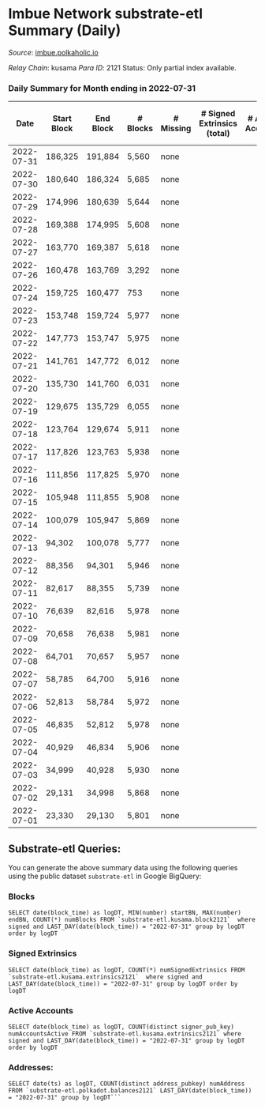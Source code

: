 # Imbue Network substrate-etl Summary (Daily)

_Source_: [imbue.polkaholic.io](https://imbue.polkaholic.io)

*Relay Chain*: kusama
*Para ID*: 2121
Status: Only partial index available.


### Daily Summary for Month ending in 2022-07-31


| Date | Start Block | End Block | # Blocks | # Missing | # Signed Extrinsics (total) | # Active Accounts | # Addresses with Balances | # Events | # Transfers | # XCM Transfers In | # XCM Transfers Out |
| ---- | ----------- | --------- | -------- | --------- | --------------------------- | ----------------- | ------------------------- | -------- | ----------- | ------------------ | ------------------- |
| 2022-07-31 | 186,325 | 191,884 | 5,560 | none |  |  | 4 | 11,123 |   |   |   |
| 2022-07-30 | 180,640 | 186,324 | 5,685 | none |  |  | 4 | 11,373 |   |   |   |
| 2022-07-29 | 174,996 | 180,639 | 5,644 | none |  |  | 4 | 11,291 |   |   |   |
| 2022-07-28 | 169,388 | 174,995 | 5,608 | none |  |  | 4 | 11,219 |   |   |   |
| 2022-07-27 | 163,770 | 169,387 | 5,618 | none |  |  | 4 | 11,240 |   |   |   |
| 2022-07-26 | 160,478 | 163,769 | 3,292 | none |  |  | 4 | 6,585 |   |   |   |
| 2022-07-24 | 159,725 | 160,477 | 753 | none |  |  | 4 | 1,507 |   |   |   |
| 2022-07-23 | 153,748 | 159,724 | 5,977 | none |  |  | 4 | 11,957 |   |   |   |
| 2022-07-22 | 147,773 | 153,747 | 5,975 | none |  |  | 4 | 11,953 |   |   |   |
| 2022-07-21 | 141,761 | 147,772 | 6,012 | none |  |  | 4 | 12,028 |   |   |   |
| 2022-07-20 | 135,730 | 141,760 | 6,031 | none |  |  | 4 | 12,065 |   |   |   |
| 2022-07-19 | 129,675 | 135,729 | 6,055 | none |  |  | 4 | 12,113 |   |   |   |
| 2022-07-18 | 123,764 | 129,674 | 5,911 | none |  |  | 4 | 11,826 |   |   |   |
| 2022-07-17 | 117,826 | 123,763 | 5,938 | none |  |  | 4 | 11,879 |   |   |   |
| 2022-07-16 | 111,856 | 117,825 | 5,970 | none |  |  | 4 | 11,943 |   |   |   |
| 2022-07-15 | 105,948 | 111,855 | 5,908 | none |  |  | 4 | 11,820 |   |   |   |
| 2022-07-14 | 100,079 | 105,947 | 5,869 | none |  |  | 4 | 11,741 |   |   |   |
| 2022-07-13 | 94,302 | 100,078 | 5,777 | none |  |  | 4 | 11,557 |   |   |   |
| 2022-07-12 | 88,356 | 94,301 | 5,946 | none |  |  | 4 | 11,895 |   |   |   |
| 2022-07-11 | 82,617 | 88,355 | 5,739 | none |  |  | 4 | 11,482 |   |   |   |
| 2022-07-10 | 76,639 | 82,616 | 5,978 | none |  |  | 4 | 11,959 |   |   |   |
| 2022-07-09 | 70,658 | 76,638 | 5,981 | none |  |  | 4 | 11,965 |   |   |   |
| 2022-07-08 | 64,701 | 70,657 | 5,957 | none |  |  | 4 | 11,918 |   |   |   |
| 2022-07-07 | 58,785 | 64,700 | 5,916 | none |  |  | 4 | 11,835 |   |   |   |
| 2022-07-06 | 52,813 | 58,784 | 5,972 | none |  |  | 4 | 11,947 |   |   |   |
| 2022-07-05 | 46,835 | 52,812 | 5,978 | none |  |  | 4 | 11,959 |   |   |   |
| 2022-07-04 | 40,929 | 46,834 | 5,906 | none |  |  | 4 | 11,816 |   |   |   |
| 2022-07-03 | 34,999 | 40,928 | 5,930 | none |  |  | 4 | 11,863 |   |   |   |
| 2022-07-02 | 29,131 | 34,998 | 5,868 | none |  |  | 4 | 11,739 |   |   |   |
| 2022-07-01 | 23,330 | 29,130 | 5,801 | none |  |  | 4 | 11,606 |   |   |   |

## Substrate-etl Queries:
You can generate the above summary data using the following queries using the public dataset `substrate-etl` in Google BigQuery:


### Blocks
```
SELECT date(block_time) as logDT, MIN(number) startBN, MAX(number) endBN, COUNT(*) numBlocks FROM `substrate-etl.kusama.block2121`  where signed and LAST_DAY(date(block_time)) = "2022-07-31" group by logDT order by logDT
```


### Signed Extrinsics
```
SELECT date(block_time) as logDT, COUNT(*) numSignedExtrinsics FROM `substrate-etl.kusama.extrinsics2121`  where signed and LAST_DAY(date(block_time)) = "2022-07-31" group by logDT order by logDT
```


### Active Accounts
```
SELECT date(block_time) as logDT, COUNT(distinct signer_pub_key) numAccountsActive FROM `substrate-etl.kusama.extrinsics2121` where signed and LAST_DAY(date(block_time)) = "2022-07-31" group by logDT order by logDT
```


### Addresses:
```
SELECT date(ts) as logDT, COUNT(distinct address_pubkey) numAddress FROM `substrate-etl.polkadot.balances2121` LAST_DAY(date(block_time)) = "2022-07-31" group by logDT```

